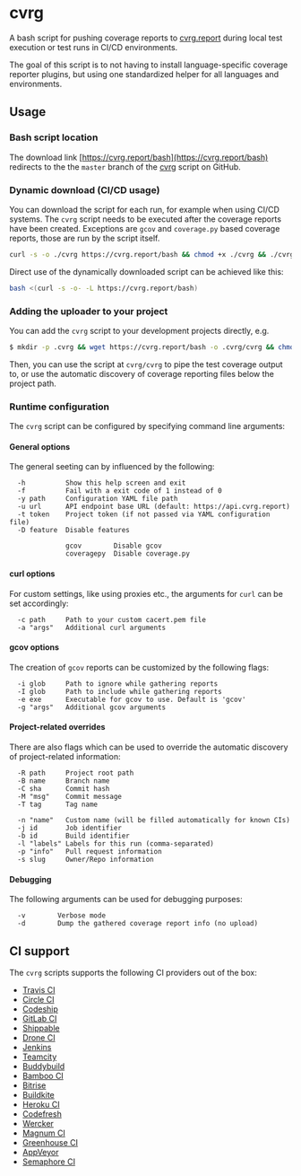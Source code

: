# cvrg

A bash script for pushing coverage reports to [cvrg.report](https:/cvrg.report/) during local test execution or test runs in CI/CD environments.

The goal of this script is to not having to install language-specific coverage reporter plugins, but using one standardized helper for all languages and environments.

## Usage

### Bash script location

The download link [https://cvrg.report/bash](https://cvrg.report/bash) redirects to the the `master` branch of the [cvrg](https://raw.githubusercontent.com/cvrg-report/cvrg/master/cvrg) script on GitHub. 

### Dynamic download (CI/CD usage)

You can download the script for each run, for example when using CI/CD systems. The `cvrg` script needs to be executed after the coverage reports have been created. Exceptions are `gcov` and `coverage.py` based coverage reports, those are run by the script itself. 

```bash
curl -s -o ./cvrg https://cvrg.report/bash && chmod +x ./cvrg && ./cvrg
```

Direct use of the dynamically downloaded script can be achieved like this: 

```bash
bash <(curl -s -o- -L https://cvrg.report/bash)
```

### Adding the uploader to your project

You can add the `cvrg` script to your development projects directly, e.g. 

```bash
$ mkdir -p .cvrg && wget https://cvrg.report/bash -o .cvrg/cvrg && chmod +x .cvrg/cvrg
```

Then, you can use the script at `cvrg/cvrg` to pipe the test coverage output to, or use the automatic discovery of coverage reporting files below the project path.  

### Runtime configuration

The `cvrg` script can be configured by specifying command line arguments:

#### General options

The general seeting can by influenced by the following:

```text
  -h          Show this help screen and exit
  -f          Fail with a exit code of 1 instead of 0
  -y path     Configuration YAML file path
  -u url      API endpoint base URL (default: https://api.cvrg.report)
  -t token    Project token (if not passed via YAML configuration file)
  -D feature  Disable features
  
              gcov        Disable gcov
              coveragepy  Disable coverage.py
```

#### curl options

For custom settings, like using proxies etc., the arguments for `curl` can be set accordingly:

```text
  -c path     Path to your custom cacert.pem file
  -a "args"   Additional curl arguments
```

#### gcov options

The creation of `gcov` reports can be customized by the following flags:

```text
  -i glob     Path to ignore while gathering reports
  -I glob     Path to include while gathering reports
  -e exe      Executable for gcov to use. Default is 'gcov'
  -g "args"   Additional gcov arguments
```

#### Project-related overrides

There are also flags which can be used to override the automatic discovery of project-related information:

```text
  -R path     Project root path
  -B name     Branch name
  -C sha      Commit hash
  -M "msg"    Commit message
  -T tag      Tag name
  
  -n "name"   Custom name (will be filled automatically for known CIs)
  -j id       Job identifier
  -b id       Build identifier
  -l "labels" Labels for this run (comma-separated)
  -p "info"   Pull request information
  -s slug     Owner/Repo information
```

#### Debugging

The following arguments can be used for debugging purposes:

```text
  -v        Verbose mode
  -d        Dump the gathered coverage report info (no upload)
```

## CI support

The `cvrg` scripts supports the following CI providers out of the box:

* [Travis CI](http://www.travis-ci.org)
* [Circle CI](http://www.circleci.com)
* [Codeship](http://www.codeship.com)
* [GitLab CI](https://about.gitlab.com/gitlab-ci/)
* [Shippable](http://www.shippable.com)
* [Drone CI](https://drone.io/)
* [Jenkins](https://jenkins.io/)
* [Teamcity](https://www.jetbrains.com/teamcity/)
* [Buddybuild](https://www.buddybuild.com/)
* [Bamboo CI](https://www.atlassian.com/software/bamboo)
* [Bitrise](https://www.bitrise.io/)
* [Buildkite](https://buildkite.com/)
* [Heroku CI](https://www.heroku.com/continuous-integration)
* [Codefresh](https://codefresh.io/)
* [Wercker](http://www.wercker.com/)
* [Magnum CI](https://magnum-ci.com/)
* [Greenhouse CI](https://nevercode.io/)
* [AppVeyor](https://www.appveyor.com/)
* [Semaphore CI](https://semaphoreci.com/)
